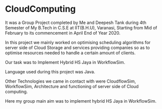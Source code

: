 # CloudComputing

It was a Group Project completed by Me and Deepesh Tank during 4th Semester of My B.Tech in C.S.E at IIT(B.H.U), Varanasi, Starting from Mid of February to its commencement in April End of Year 2020.

In this project we mainly worked on optimising scheduling algorithms for server side of Cloud Storage and services providing companies so as to optimise resources needed to handle a certain amount of clients.

Our task was to Implement Hybrid HS Jaya in WorkflowSim.

Language used during this project was Java.

Other Technologies we came in contact with were CloudflowSim, WorkflowSim, Architecture and functioning of server side of Cloud computing.

Here my group main aim was to implement hybrid HS Jaya in WorkflowSim.
